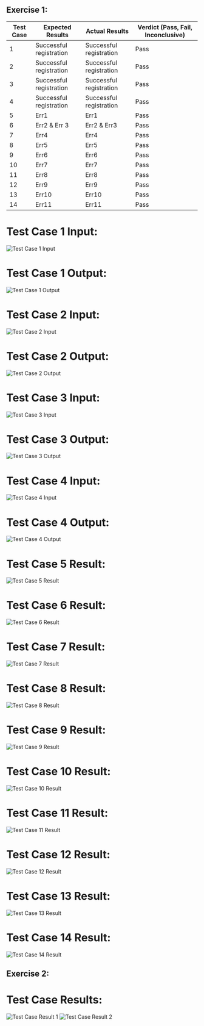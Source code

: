 ## Exercise 1:

| Test Case | Expected Results | Actual Results | Verdict (Pass, Fail, Inconclusive) |
| --- | --- | --- | --- |
| 1 | Successful registration | Successful registration | Pass |
| 2 | Successful registration | Successful registration | Pass |
| 3 | Successful registration | Successful registration | Pass |
| 4 | Successful registration | Successful registration | Pass |
| 5 | Err1 | Err1 | Pass |
| 6 | Err2 & Err 3 | Err2 & Err3 | Pass |
| 7 | Err4 | Err4 | Pass |
| 8 | Err5 | Err5 | Pass |
| 9 | Err6 | Err6 | Pass |
| 10 | Err7 | Err7 | Pass |
| 11 | Err8 | Err8 | Pass |
| 12 | Err9 | Err9 | Pass |
| 13 | Err10 | Err10 | Pass |
| 14 | Err11 | Err11 | Pass |

# Test Case 1 Input:

![Test Case 1 Input](assets/test1input.png)

# Test Case 1 Output:

![Test Case 1 Output](assets/test1output.png)

# Test Case 2 Input:

![Test Case 2 Input](assets/test2input.png)

# Test Case 2 Output:

![Test Case 2 Output](assets/test2output.png)

# Test Case 3 Input:

![Test Case 3 Input](assets/test3input.png)

# Test Case 3 Output:

![Test Case 3 Output](assets/test3output.png)

# Test Case 4 Input:

![Test Case 4 Input](assets/test4input.png)

# Test Case 4 Output:

![Test Case 4 Output](assets/test4output.png)

# Test Case 5 Result:

![Test Case 5 Result](assets/err1.png)

# Test Case 6 Result:

![Test Case 6 Result](assets/err2&3.png)

# Test Case 7 Result:

![Test Case 7 Result](assets/err4.png)

# Test Case 8 Result:

![Test Case 8 Result](assets/err5.png)

# Test Case 9 Result:

![Test Case 9 Result](assets/err6.png)

# Test Case 10 Result:

![Test Case 10 Result](assets/err7.png)

# Test Case 11 Result:

![Test Case 11 Result](assets/err8.png)

# Test Case 12 Result:

![Test Case 12 Result](assets/err9.png)

# Test Case 13 Result:

![Test Case 13 Result](assets/err10.png)

# Test Case 14 Result:

![Test Case 14 Result](assets/err11.png)


## Exercise 2:

# Test Case Results:

![Test Case Result 1](assets/tests1.png)
![Test Case Result 2](assets/tests2.png)
